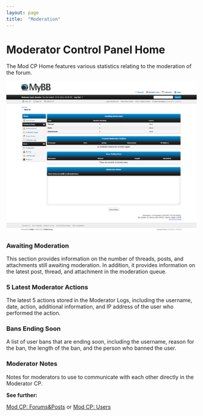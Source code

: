 ```yaml
---
layout: page
title:  "Moderation"
---
```


# Moderator Control Panel Home

The Mod CP Home features various statistics relating to the moderation of the forum.

![Mod CP Home screen](/assets/images/mod-cp/mod-cp-home.jpg)

### Awaiting Moderation

This section provides information on the number of threads, posts, and attachments still awaiting moderation. In addition, it provides information on the latest post, thread, and attachment in the moderation queue.

### 5 Latest Moderator Actions

The latest 5 actions stored in the Moderator Logs, including the username, date, action, additional information, and IP address of the user who performed the action.

### Bans Ending Soon

A list of user bans that are ending soon, including the username, reason for the ban, the length of the ban, and the person who banned the user.

### Moderator Notes

Notes for moderators to use to communicate with each other directly in the Moderator CP.

**See further:**

[Mod CP: Forums&Posts](forums-posts) or [Mod CP: Users](users)